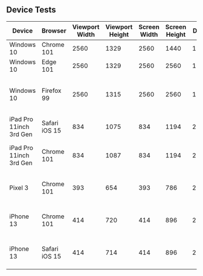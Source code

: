 ﻿## Device Tests

| Device                  | Browser       | Viewport Width | Viewport Height | Screen Width | Screen Height | DPR  | Default View | Alt View                          | Notes                                                |
|-------------------------|---------------|----------------|-----------------|--------------|---------------|------|--------------|-----------------------------------|------------------------------------------------------|
| Windows 10              | Chrome 101    | 2560           | 1329            | 2560         | 1440          | 1.00 | 5/11/2022     | null                             |                                                      |
| Windows 10              | Edge 101      | 2560           | 1329            | 2560         | 2560          | 1.00 | 5/11/2022     | null                             |                                                      |
| Windows 10              | Firefox 99    | 2560           | 1315            | 2560         | 2560          | 1.00 | 5/11/2022     | null                             | Font too thin. Not consistent with Chrome            |
| iPad Pro 11inch 3rd Gen | Safari iOS 15 | 834            | 1075            | 834          | 1194          | 2.00 | 5/11/2022     | 5/11/2022                        | Font stretched                                       |
| iPad Pro 11inch 3rd Gen | Chrome 101    | 834            | 1087            | 834          | 1194          | 2.00 | 5/11/2022     | TV bigger than screen vertically | Font stretched                                       |
| Pixel 3                 | Chrome 101    | 393            | 654             | 393          | 786           | 2.75 | 5/11/2022     | TV bigger than screen vertically |                                                      |
| iPhone 13               | Chrome 101    | 414            | 720             | 414          | 896           | 2.00 | 5/11/2022     | TV bigger than screen vertically |                                                      |
| iPhone 13               | Safari iOS 15 | 414            | 714             | 414          | 896           | 2.00 | 5/11/2022     | TV bigger than screen vertically |                                                      |